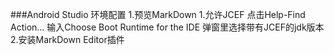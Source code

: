 ###Android Studio 环境配置
    1.预览MarkDown
        1.允许JCEF
            点击Help-Find Action...
            输入Choose Boot Runtime for the IDE
            弹窗里选择带有JCEF的jdk版本
        2.安装MarkDown Editor插件
